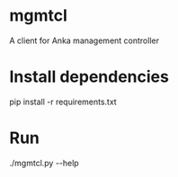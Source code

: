 # mgmtcl

A client for Anka management controller



# Install dependencies

pip install -r requirements.txt

# Run

./mgmtcl.py --help
